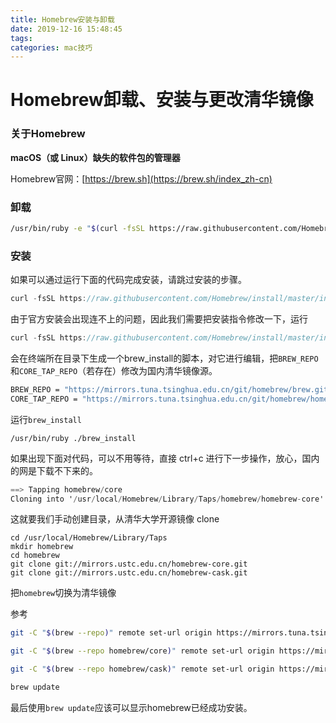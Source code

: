```yaml
---
title: Homebrew安装与卸载
date: 2019-12-16 15:48:45
tags:
categories: mac技巧
---
```

# Homebrew卸载、安装与更改清华镜像

### 关于Homebrew

**macOS（或 Linux）缺失的软件包的管理器**

Homebrew官网：[https://brew.sh](https://brew.sh/index_zh-cn)

### 卸载

```bash
/usr/bin/ruby -e "$(curl -fsSL https://raw.githubusercontent.com/Homebrew/install/master/uninstall)"
```

### 安装

如果可以通过运行下面的代码完成安装，请跳过安装的步骤。

```cpp
curl -fsSL https://raw.githubusercontent.com/Homebrew/install/master/install
```

由于官方安装会出现连不上的问题，因此我们需要把安装指令修改一下，运行

```cpp
curl -fsSL https://raw.githubusercontent.com/Homebrew/install/master/install >> brew_instal
```

会在终端所在目录下生成一个brew_install的脚本，对它进行编辑，把`BREW_REPO`和`CORE_TAP_REPO`（若存在）修改为国内清华镜像源。

```bash
BREW_REPO = "https://mirrors.tuna.tsinghua.edu.cn/git/homebrew/brew.git".freeze
CORE_TAP_REPO = "https://mirrors.tuna.tsinghua.edu.cn/git/homebrew/homebrew-core.git".freeze
```

运行`brew_install`

```undefined
/usr/bin/ruby ./brew_install
```

如果出现下面对代码，可以不用等待，直接 ctrl+c 进行下一步操作，放心，国内的网是下载不下来的。

```csharp
==> Tapping homebrew/core
Cloning into '/usr/local/Homebrew/Library/Taps/homebrew/homebrew-core'...
```

这就要我们手动创建目录，从清华大学开源镜像 clone

```
cd /usr/local/Homebrew/Library/Taps
mkdir homebrew
cd homebrew 
git clone git://mirrors.ustc.edu.cn/homebrew-core.git
git clone git://mirrors.ustc.edu.cn/homebrew-cask.git
```

把`homebrew`切换为清华镜像 

参考

[清华大学开源镜像]: https://mirror.tuna.tsinghua.edu.cn/help/homebrew/

```bash
git -C "$(brew --repo)" remote set-url origin https://mirrors.tuna.tsinghua.edu.cn/git/homebrew/brew.git

git -C "$(brew --repo homebrew/core)" remote set-url origin https://mirrors.tuna.tsinghua.edu.cn/git/homebrew/homebrew-core.git

git -C "$(brew --repo homebrew/cask)" remote set-url origin https://mirrors.tuna.tsinghua.edu.cn/git/homebrew/homebrew-cask.git

brew update
```

最后使用`brew update`应该可以显示homebrew已经成功安装。